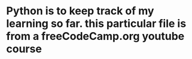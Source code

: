 # Python is to keep track of my learning so far. this particular file is from a freeCodeCamp.org youtube course
